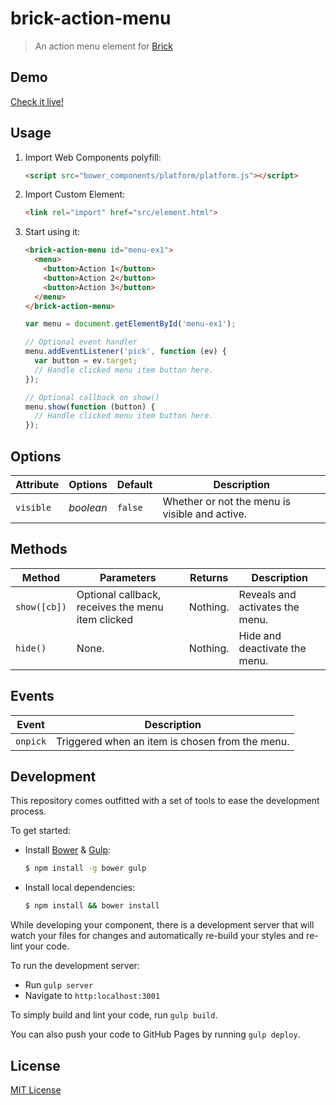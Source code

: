 # brick-action-menu

> An action menu element for [Brick](https://github.com/mozilla/brick/)

## Demo

[Check it live!](http://lmorchard.github.io/brick-action-menu)

## Usage

1. Import Web Components polyfill:

    ```html
    <script src="bower_components/platform/platform.js"></script>
    ```

2. Import Custom Element:

    ```html
    <link rel="import" href="src/element.html">
    ```

3. Start using it:

    ```html
    <brick-action-menu id="menu-ex1">
      <menu>
        <button>Action 1</button>
        <button>Action 2</button>
        <button>Action 3</button>
      </menu>
    </brick-action-menu>
    ```

    ```javascript
    var menu = document.getElementById('menu-ex1');

    // Optional event handler
    menu.addEventListener('pick', function (ev) {
      var button = ev.target;
      // Handle clicked menu item button here.
    });

    // Optional callback on show()
    menu.show(function (button) {
      // Handle clicked menu item button here.
    });
    ```

## Options

Attribute     | Options     | Default      | Description
---           | ---         | ---          | ---
`visible`     | *boolean*   | `false`      | Whether or not the menu is visible and active.

## Methods

Method        | Parameters   | Returns     | Description
---           | ---          | ---         | ---
`show([cb])`  | Optional callback, receives the menu item clicked | Nothing. | Reveals and activates the menu.
`hide()`      | None.        | Nothing.    | Hide and deactivate the menu. 

## Events

Event         | Description
---           | ---
`onpick`      | Triggered when an item is chosen from the menu.

## Development

This repository comes outfitted with a set of tools to ease the development process.

To get started:

* Install [Bower](http://bower.io/) & [Gulp](http://gulpjs.com/):

    ```sh
    $ npm install -g bower gulp
    ```

* Install local dependencies:

    ```sh
    $ npm install && bower install
    ```

While developing your component, there is a development server that will watch your files for changes and automatically re-build your styles and re-lint your code.

To run the development server:

* Run `gulp server`
* Navigate to `http:localhost:3001`

To simply build and lint your code, run `gulp build`.

You can also push your code to GitHub Pages by running `gulp deploy`.

## License

[MIT License](http://opensource.org/licenses/MIT)
